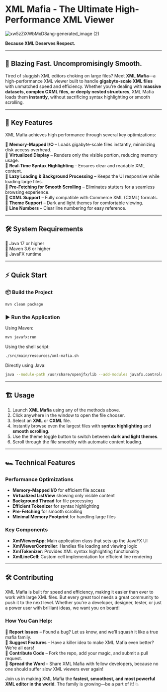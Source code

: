 # XML Mafia - The Ultimate High-Performance XML Viewer

![xw5zZiXWbMxD8ang-generated_image (2)](https://github.com/user-attachments/assets/9ecad2a0-297b-4d80-b7f3-b10f1f27134a)


**Because XML Deserves Respect.**

---

## 🚀 Blazing Fast. Uncompromisingly Smooth.

Tired of sluggish XML editors choking on large files? Meet **XML Mafia**—a high-performance XML viewer built to handle **gigabyte-scale XML files** with unmatched speed and efficiency. Whether you’re dealing with **massive datasets, complex CXML files, or deeply nested structures**, XML Mafia loads them **instantly**, without sacrificing syntax highlighting or smooth scrolling.

---

## 🎯 Key Features

XML Mafia achieves high performance through several key optimizations:

🔹 **Memory-Mapped I/O** – Loads gigabyte-scale files instantly, minimizing disk access overhead.  
🔹 **Virtualized Display** – Renders only the visible portion, reducing memory usage.  
🔹 **Real-Time Syntax Highlighting** – Ensures clear and readable XML content.  
🔹 **Lazy Loading & Background Processing** – Keeps the UI responsive while loading large files.  
🔹 **Pre-Fetching for Smooth Scrolling** – Eliminates stutters for a seamless browsing experience.  
🔹 **CXML Support** – Fully compatible with Commerce XML (CXML) formats.  
🔹 **Theme Support** – Dark and light themes for comfortable viewing.  
🔹 **Line Numbers** – Clear line numbering for easy reference.  

---

## 🛠️ System Requirements

🔹 Java 17 or higher  
🔹 Maven 3.6 or higher  
🔹 JavaFX runtime  

---

## ⚡ Quick Start

### 📦 Build the Project

```bash
mvn clean package
```

### ▶️ Run the Application

Using Maven:
```bash
mvn javafx:run
```

Using the shell script:
```bash
./src/main/resources/xml-mafia.sh
```

Directly using Java:
```bash
java --module-path /usr/share/openjfx/lib --add-modules javafx.controls,javafx.fxml,javafx.web,javafx.graphics -jar target/xml-mafia.jar
```

---

## 🏗 Usage

1. Launch **XML Mafia** using any of the methods above.  
2. Click anywhere in the window to open the file chooser.  
3. Select an **XML** or **CXML** file.  
4. Instantly browse even the largest files with **syntax highlighting** and **smooth scrolling**.  
5. Use the theme toggle button to switch between **dark and light themes**.  
6. Scroll through the file smoothly with automatic content loading.  

---

## 🏎 Technical Features

### Performance Optimizations

- **Memory-Mapped I/O** for efficient file access  
- **Virtualized ListView** showing only visible content  
- **Background Thread** for file processing  
- **Efficient Tokenizer** for syntax highlighting  
- **Pre-Fetching** for smooth scrolling  
- **Minimal Memory Footprint** for handling large files  

### Key Components

- **XmlViewerApp**: Main application class that sets up the JavaFX UI  
- **XmlViewerController**: Handles file loading and viewing logic  
- **XmlTokenizer**: Provides XML syntax highlighting functionality  
- **XmlLineCell**: Custom cell implementation for efficient line rendering  

---

## 🛠 Contributing

XML Mafia is built for speed and efficiency, making it easier than ever to work with large XML files. But every great tool needs a great community to push it to the next level. Whether you're a developer, designer, tester, or just a power user with brilliant ideas, we want you on board!

### How You Can Help:

🔹 **Report Issues** – Found a bug? Let us know, and we’ll squash it like a true mafia family.  
🔹 **Suggest Features** – Have a killer idea to make XML Mafia even better? We’re all ears!  
🔹 **Contribute Code** – Fork the repo, add your magic, and submit a pull request.  
🔹 **Spread the Word** – Share XML Mafia with fellow developers, because no one should suffer slow XML viewers ever again!  

Join us in making XML Mafia the **fastest, smoothest, and most powerful XML editor in the world**. The family is growing—be a part of it! 💥

